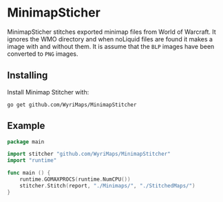 MinimapSticher
==============

MinimapSticher stitches exported minimap files from World of Warcraft. It ignores the WMO directory and when noLiquid files are found it makes a image with and without them. It is assume that the `BLP` images have been converted to `PNG` images.

## Installing

Install Minimap Stitcher with:

    go get github.com/WyriMaps/MinimapStitcher

## Example

```go
package main

import stitcher "github.com/WyriMaps/MinimapStitcher"
import "runtime"

func main () {
	runtime.GOMAXPROCS(runtime.NumCPU())
	stitcher.Stitch(report, "./Minimaps/", "./StitchedMaps/")
}

```

